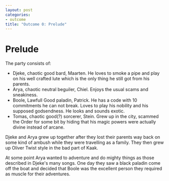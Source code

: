 ```yaml
---
layout: post
categories:
- outcome
title: "Outcome 0: Prelude"
---
```


# Prelude

The party consists of:

* Djeke, chaotic good bard, Maarten. He loves to smoke a pipe and play on his well crafted lute which is the only thing he still got from his parents.
* Arya, chaotic neutral beguiler, Chiel. Enjoys the usual scams and sneakiness.
* Boole, Lawfull Good paladin, Patrick. He has a code with 10 commitments he can not break. Loves to play his nobility and his supposed godsendness. He looks and sounds exotic.
* Tomas, chaotic good(?) sorcerer, Stein. Grew up in the city, scammed the Order for some bit by hiding that his magic powers were actually divine instead of arcane.

Djeke and Arya grew up together after they lost their parents way back on some kind of ambush while they were travelling as a family. They then grew up Oliver Twist style in the bad part of Kaak.

At some point Arya wanted to adventure and do mighty things as those described in Djeke's many songs. One day they saw a black paladin come off the boat and decided that Boole was the excellent person they required as muscle for their adventures.
